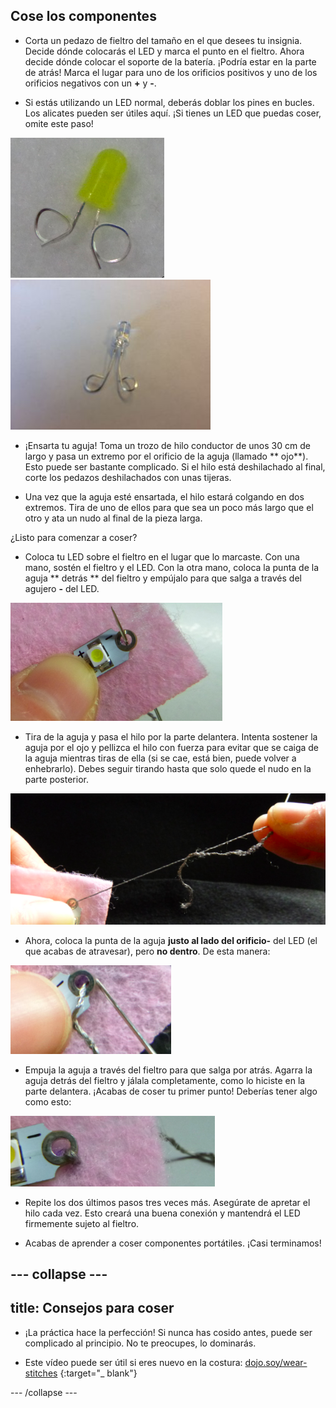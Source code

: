 ## Cose los componentes

+ Corta un pedazo de fieltro del tamaño en el que desees tu insignia. Decide dónde colocarás el LED y marca el punto en el fieltro. Ahora decide dónde colocar el soporte de la batería. ¡Podría estar en la parte de atrás! Marca el lugar para uno de los orificios positivos y uno de los orificios negativos con un **+** y **-**.

+ Si estás utilizando un LED normal, deberás doblar los pines en bucles. Los alicates pueden ser útiles aquí. ¡Si tienes un LED que puedas coser, omite este paso!

![](images/led_loops1.png) ![](images/LED_loops2.JPG)

+ ¡Ensarta tu aguja! Toma un trozo de hilo conductor de unos 30 cm de largo y pasa un extremo por el orificio de la aguja (llamado ** ojo**). Esto puede ser bastante complicado. Si el hilo está deshilachado al final, corte los pedazos deshilachados con unas tijeras.

+ Una vez que la aguja esté ensartada, el hilo estará colgando en dos extremos. Tira de uno de ellos para que sea un poco más largo que el otro y ata un nudo al final de la pieza larga.

¿Listo para comenzar a coser?

+ Coloca tu LED sobre el fieltro en el lugar que lo marcaste. Con una mano, sostén el fieltro y el LED. Con la otra mano, coloca la punta de la aguja ** detrás ** del fieltro y empújalo para que salga a través del agujero **-** del LED.

![](images/needle_through_LED.png)

+ Tira de la aguja y pasa el hilo por la parte delantera. Intenta sostener la aguja por el ojo y pellizca el hilo con fuerza para evitar que se caiga de la aguja mientras tiras de ella (si se cae, está bien, puede volver a enhebrarlo). Debes seguir tirando hasta que solo quede el nudo en la parte posterior.

![](images/pull_thread_through.png)

+ Ahora, coloca la punta de la aguja **justo al lado **del orificio**-** del LED (el que acabas de atravesar), pero **no dentro**. De esta manera:

![](images/needle_next_to_LED.png)

+ Empuja la aguja a través del fieltro para que salga por atrás. Agarra la aguja detrás del fieltro y jálala completamente, como lo hiciste en la parte delantera. ¡Acabas de coser tu primer punto! Deberías tener algo como esto:

![](images/first_stitch.png)

+ Repite los dos últimos pasos tres veces más. Asegúrate de apretar el hilo cada vez. Esto creará una buena conexión y mantendrá el LED firmemente sujeto al fieltro.

+ Acabas de aprender a coser componentes portátiles. ¡Casi terminamos!

--- collapse ---
---
title: Consejos para coser
---

+ ¡La práctica hace la perfección! Si nunca has cosido antes, puede ser complicado al principio. No te preocupes, lo dominarás.

+ Este vídeo puede ser útil si eres nuevo en la costura: [dojo.soy/wear-stitches](http://dojo.soy/wear-stitches) {:target="_ blank"}

--- /collapse ---
